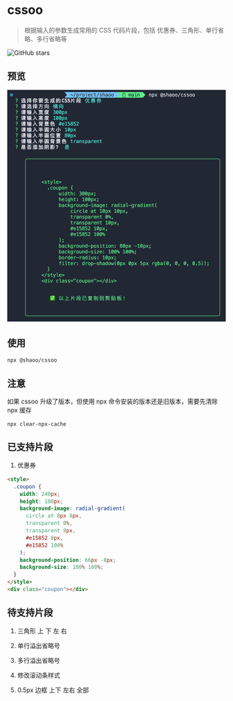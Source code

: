 # cssoo

> 根据输入的参数生成常用的 CSS 代码片段，包括 优惠券、三角形、单行省略、多行省略等

![GitHub stars](https://img.shields.io/node/v/%40shaoo%2Fcssoo?style=for-the-badge)
&nbsp;

## 预览

![preview.png](/docs/preview.png)

## 使用

```shell
npx @shaoo/cssoo
```

## 注意

如果 cssoo 升级了版本，但使用 npx 命令安装的版本还是旧版本，需要先清除 npx 缓存

```shell
npx clear-npx-cache
```

## 已支持片段

1. 优惠券

```html
<style>
  .coupon {
    width: 240px;
    height: 100px;
    background-image: radial-gradient(
      circle at 8px 8px,
      transparent 0%,
      transparent 8px,
      #e15852 8px,
      #e15852 100%
    );
    background-position: 66px -8px;
    background-size: 100% 100%;
  }
</style>
<div class="coupon"></div>
```

## 待支持片段

1. 三角形 上 下 左 右

2. 单行溢出省略号

3. 多行溢出省略号

4. 修改滚动条样式

5. 0.5px 边框 上下 左右 全部
